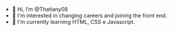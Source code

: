 - 👋 Hi, I’m @Thatiany08
- 👀 I'm interested in changing careers and joining the front end.  
- 🌱 I'm currently learning HTML, CSS e Javascript.

<!---
Thatiany08/Thatiany08 is a ✨ special ✨ repository because its `README.md` (this file) appears on your GitHub profile.
You can click the Preview link to take a look at your changes.
--->
